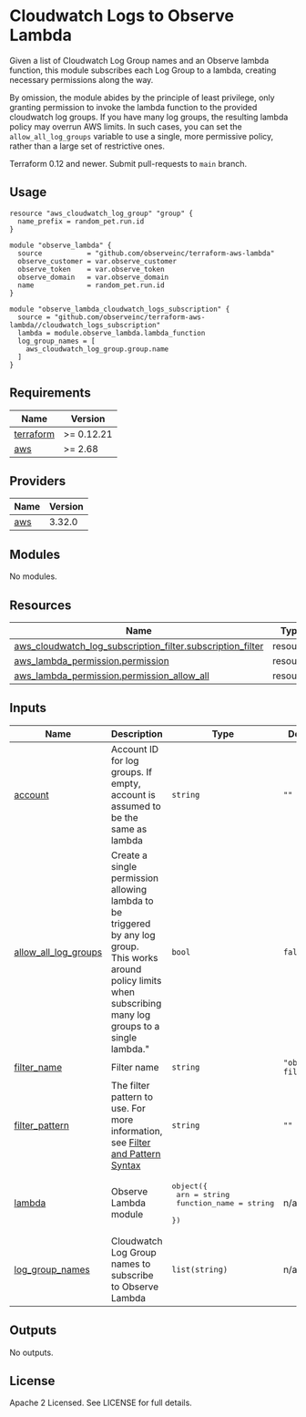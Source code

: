 # Cloudwatch Logs to Observe Lambda

Given a list of Cloudwatch Log Group names and an Observe lambda function, this
module subscribes each Log Group to a lambda, creating necessary permissions
along the way.

By omission, the module abides by the principle of least privilege, only
granting permission to invoke the lambda function to the provided cloudwatch
log groups. If you have many log groups, the resulting lambda policy may
overrun AWS limits. In such cases, you can set the `allow_all_log_groups`
variable to use a single, more permissive policy, rather than a large set of
restrictive ones.

Terraform 0.12 and newer. Submit pull-requests to `main` branch.

## Usage

```hcl
resource "aws_cloudwatch_log_group" "group" {
  name_prefix = random_pet.run.id
}

module "observe_lambda" {
  source           = "github.com/observeinc/terraform-aws-lambda"
  observe_customer = var.observe_customer
  observe_token    = var.observe_token
  observe_domain   = var.observe_domain
  name             = random_pet.run.id
}

module "observe_lambda_cloudwatch_logs_subscription" {
  source = "github.com/observeinc/terraform-aws-lambda//cloudwatch_logs_subscription"
  lambda = module.observe_lambda.lambda_function
  log_group_names = [
    aws_cloudwatch_log_group.group.name
  ]
}
```

<!-- BEGINNING OF PRE-COMMIT-TERRAFORM DOCS HOOK -->
## Requirements

| Name | Version |
|------|---------|
| <a name="requirement_terraform"></a> [terraform](#requirement\_terraform) | >= 0.12.21 |
| <a name="requirement_aws"></a> [aws](#requirement\_aws) | >= 2.68 |

## Providers

| Name | Version |
|------|---------|
| <a name="provider_aws"></a> [aws](#provider\_aws) | 3.32.0 |

## Modules

No modules.

## Resources

| Name | Type |
|------|------|
| [aws_cloudwatch_log_subscription_filter.subscription_filter](https://registry.terraform.io/providers/hashicorp/aws/latest/docs/resources/cloudwatch_log_subscription_filter) | resource |
| [aws_lambda_permission.permission](https://registry.terraform.io/providers/hashicorp/aws/latest/docs/resources/lambda_permission) | resource |
| [aws_lambda_permission.permission_allow_all](https://registry.terraform.io/providers/hashicorp/aws/latest/docs/resources/lambda_permission) | resource |

## Inputs

| Name | Description | Type | Default | Required |
|------|-------------|------|---------|:--------:|
| <a name="input_account"></a> [account](#input\_account) | Account ID for log groups. If empty, account is assumed to be the same as lambda | `string` | `""` | no |
| <a name="input_allow_all_log_groups"></a> [allow\_all\_log\_groups](#input\_allow\_all\_log\_groups) | Create a single permission allowing lambda to be triggered by any log group.<br>This works around policy limits when subscribing many log groups to a single lambda." | `bool` | `false` | no |
| <a name="input_filter_name"></a> [filter\_name](#input\_filter\_name) | Filter name | `string` | `"observe-filter"` | no |
| <a name="input_filter_pattern"></a> [filter\_pattern](#input\_filter\_pattern) | The filter pattern to use. For more information, see [Filter and Pattern Syntax](https://docs.aws.amazon.com/AmazonCloudWatch/latest/logs/FilterAndPatternSyntax.html) | `string` | `""` | no |
| <a name="input_lambda"></a> [lambda](#input\_lambda) | Observe Lambda module | <pre>object({<br>    arn           = string<br>    function_name = string<br>  })</pre> | n/a | yes |
| <a name="input_log_group_names"></a> [log\_group\_names](#input\_log\_group\_names) | Cloudwatch Log Group names to subscribe to Observe Lambda | `list(string)` | n/a | yes |

## Outputs

No outputs.
<!-- END OF PRE-COMMIT-TERRAFORM DOCS HOOK -->

## License

Apache 2 Licensed. See LICENSE for full details.

